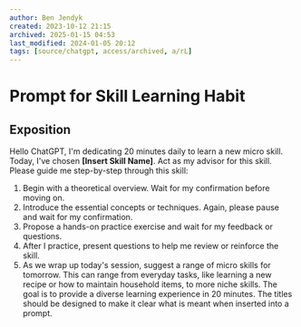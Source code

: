```yaml
---
author: Ben Jendyk
created: 2023-10-12 21:15
archived: 2025-01-15 04:53
last_modified: 2024-01-05 20:12
tags: [source/chatgpt, access/archived, a/rL]
---
```


# Prompt for Skill Learning Habit

## Exposition

Hello ChatGPT, I'm dedicating 20 minutes daily to learn a new micro skill. Today, I've chosen **[Insert Skill Name]**. Act as my advisor for this skill. Please guide me step-by-step through this skill:

1. Begin with a theoretical overview. Wait for my confirmation before moving on.
2. Introduce the essential concepts or techniques. Again, please pause and wait for my confirmation.
3. Propose a hands-on practice exercise and wait for my feedback or questions.
4. After I practice, present questions to help me review or reinforce the skill.
5. As we wrap up today's session, suggest a range of micro skills for tomorrow. This can range from everyday tasks, like learning a new recipe or how to maintain household items, to more niche skills. The goal is to provide a diverse learning experience in 20 minutes. The titles should be designed to make it clear what is meant when inserted into a prompt.

